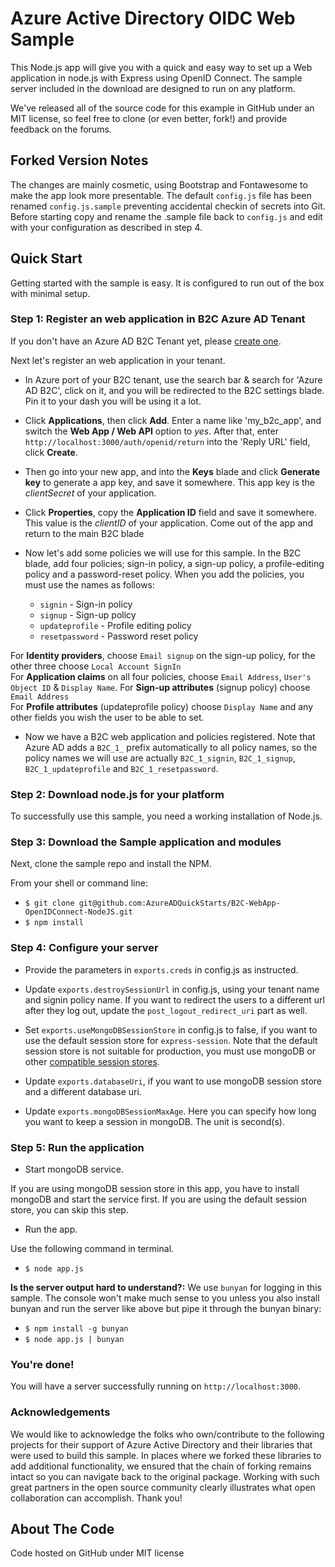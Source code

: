 # Azure Active Directory OIDC Web Sample

This Node.js app will give you with a quick and easy way to set up a Web application in node.js with Express using OpenID Connect. The sample server included in the download are designed to run on any platform.

We've released all of the source code for this example in GitHub under an MIT license, so feel free to clone (or even better, fork!) and provide feedback on the forums.

## Forked Version Notes

The changes are mainly cosmetic, using Bootstrap and Fontawesome to make the app look more presentable.
The default `config.js` file has been renamed `config.js.sample` preventing accidental checkin of secrets into Git. Before starting copy and rename the .sample file back to `config.js` and edit with your configuration as described in step 4.

## Quick Start

Getting started with the sample is easy. It is configured to run out of the box with minimal setup.

### Step 1: Register an web application in B2C Azure AD Tenant

If you don't have an Azure AD B2C Tenant yet, please [create one](https://azure.microsoft.com/en-us/documentation/articles/active-directory-b2c-get-started/).

Next let's register an web application in your tenant.

* In Azure port of your B2C tenant, use the search bar & search for 'Azure AD B2C', click on it, and you will be redirected to the B2C settings blade. Pin it to your dash you will be using it a lot.

* Click **Applications**, then click **Add**. Enter a name like 'my_b2c_app', and switch the **Web App / Web API** option to *yes*. After that, enter `http://localhost:3000/auth/openid/return` into the 'Reply URL' field, click **Create**. 
* Then go into your new app, and into the **Keys** blade and click **Generate key** to generate a app key, and save it somewhere. This app key is the *clientSecret* of your application.

* Click **Properties**, copy the **Application ID** field and save it somewhere. This value is the *clientID* of your application. Come out of the app and return to the main B2C blade 

* Now let's add some policies we will use for this sample. In the B2C blade, add four policies; sign-in policy, a sign-up policy, a profile-editing policy and a password-reset policy. When you add the policies, you must use the names as follows:
  - `signin` - Sign-in policy
  - `signup` - Sign-up policy
  - `updateprofile` - Profile editing policy
  - `resetpassword` - Password reset policy 
 
For **Identity providers**, choose `Email signup` on the sign-up policy, for the other three choose `Local Account SignIn`  
For **Application claims** on all four policies, choose `Email Address`, `User's Object ID` & `Display Name`. 
For **Sign-up attributes** (signup policy) choose `Email Address`  
For **Profile attributes** (updateprofile policy) choose `Display Name` and any other fields you wish the user to be able to set.

* Now we have a B2C web application and policies registered. Note that Azure AD adds a `B2C_1_` prefix automatically to all policy names, so the policy names we will use are actually `B2C_1_signin`, `B2C_1_signup`, `B2C_1_updateprofile` and `B2C_1_resetpassword`. 

### Step 2: Download node.js for your platform
To successfully use this sample, you need a working installation of Node.js.

### Step 3: Download the Sample application and modules

Next, clone the sample repo and install the NPM.

From your shell or command line:

* `$ git clone git@github.com:AzureADQuickStarts/B2C-WebApp-OpenIDConnect-NodeJS.git`
* `$ npm install`

### Step 4: Configure your server

* Provide the parameters in `exports.creds` in config.js as instructed.

* Update `exports.destroySessionUrl` in config.js, using your tenant name and signin policy name. If you want to redirect the users to a different url after they log out, update the  `post_logout_redirect_uri` part as well.

* Set `exports.useMongoDBSessionStore` in config.js to false, if you want to use the
default session store for `express-session`. Note that the default session store is
not suitable for production, you must use mongoDB or other [compatible session stores](https://github.com/expressjs/session#compatible-session-stores).

* Update `exports.databaseUri`, if you want to use mongoDB session store and a different database uri.

* Update `exports.mongoDBSessionMaxAge`. Here you can specify how long you want
to keep a session in mongoDB. The unit is second(s).

### Step 5: Run the application

* Start mongoDB service.

If you are using mongoDB session store in this app, you have to install mongoDB and start the service first. If you are using the default session store, you can skip this step.

* Run the app.

Use the following command in terminal.

* `$ node app.js`

**Is the server output hard to understand?:** We use `bunyan` for logging in this sample. The console won't make much sense to you unless you also install bunyan and run the server like above but pipe it through the bunyan binary:

* `$ npm install -g bunyan`
* `$ node app.js | bunyan`

### You're done!

You will have a server successfully running on `http://localhost:3000`.

### Acknowledgements

We would like to acknowledge the folks who own/contribute to the following projects for their support of Azure Active Directory and their libraries that were used to build this sample. In places where we forked these libraries to add additional functionality, we ensured that the chain of forking remains intact so you can navigate back to the original package. Working with such great partners in the open source community clearly illustrates what open collaboration can accomplish. Thank you!


## About The Code

Code hosted on GitHub under MIT license
